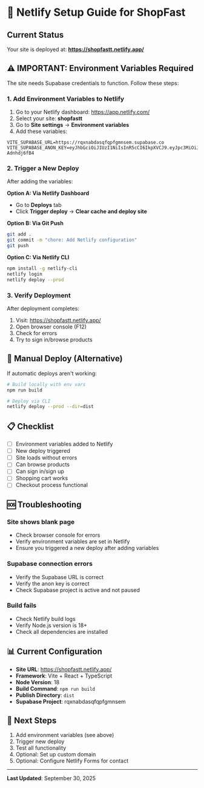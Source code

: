 # 🚀 Netlify Setup Guide for ShopFast

## Current Status

Your site is deployed at: **https://shopfastt.netlify.app/**

## ⚠️ IMPORTANT: Environment Variables Required

The site needs Supabase credentials to function. Follow these steps:

### 1. Add Environment Variables to Netlify

1. Go to your Netlify dashboard: https://app.netlify.com/
2. Select your site: **shopfastt**
3. Go to **Site settings** → **Environment variables**
4. Add these variables:

```
VITE_SUPABASE_URL=https://rqxnabdasqfqpfgmnsem.supabase.co
VITE_SUPABASE_ANON_KEY=eyJhbGciOiJIUzI1NiIsInR5cCI6IkpXVCJ9.eyJpc3MiOiJzdXBhYmFzZSIsInJlZiI6InJxeG5hYmRhc3FmcXBmZ21uc2VtIiwicm9sZSI6ImFub24iLCJpYXQiOjE3NTkyODE0NzYsImV4cCI6MjA3NDg1NzQ3Nn0.e0BurRX5Cb1ic80NCsNJxtQz6sttMLuJ-Adnhdj6fB4
```

### 2. Trigger a New Deploy

After adding the variables:

**Option A: Via Netlify Dashboard**
- Go to **Deploys** tab
- Click **Trigger deploy** → **Clear cache and deploy site**

**Option B: Via Git Push**
```bash
git add .
git commit -m "chore: Add Netlify configuration"
git push
```

**Option C: Via Netlify CLI**
```bash
npm install -g netlify-cli
netlify login
netlify deploy --prod
```

### 3. Verify Deployment

After deployment completes:
1. Visit: https://shopfastt.netlify.app/
2. Open browser console (F12)
3. Check for errors
4. Try to sign in/browse products

## 🔧 Manual Deploy (Alternative)

If automatic deploys aren't working:

```bash
# Build locally with env vars
npm run build

# Deploy via CLI
netlify deploy --prod --dir=dist
```

## 📋 Checklist

- [ ] Environment variables added to Netlify
- [ ] New deploy triggered
- [ ] Site loads without errors
- [ ] Can browse products
- [ ] Can sign in/sign up
- [ ] Shopping cart works
- [ ] Checkout process functional

## 🆘 Troubleshooting

### Site shows blank page
- Check browser console for errors
- Verify environment variables are set in Netlify
- Ensure you triggered a new deploy after adding variables

### Supabase connection errors
- Verify the Supabase URL is correct
- Verify the anon key is correct
- Check Supabase project is active and not paused

### Build fails
- Check Netlify build logs
- Verify Node.js version is 18+
- Check all dependencies are installed

## 📊 Current Configuration

- **Site URL**: https://shopfastt.netlify.app/
- **Framework**: Vite + React + TypeScript
- **Node Version**: 18
- **Build Command**: `npm run build`
- **Publish Directory**: `dist`
- **Supabase Project**: rqxnabdasqfqpfgmnsem

## 🔄 Next Steps

1. Add environment variables (see above)
2. Trigger new deploy
3. Test all functionality
4. Optional: Set up custom domain
5. Optional: Configure Netlify Forms for contact

---

**Last Updated**: September 30, 2025
